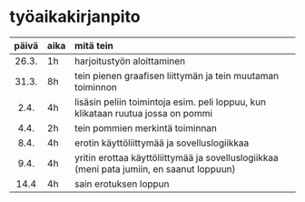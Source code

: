 # työaikakirjanpito

| päivä | aika  | mitä tein  |
| :----:|:----- | :-----|
| 26.3. | 1h    | harjoitustyön aloittaminen |
| 31.3. | 8h    | tein pienen graafisen liittymän ja tein muutaman toiminnon |
| 2.4.  | 4h    | lisäsin peliin toimintoja esim. peli loppuu, kun klikataan ruutua jossa on pommi |
| 4.4.  | 2h    | tein pommien merkintä toiminnan  |
| 8.4.  | 4h    | erotin käyttöliittymää ja sovelluslogiikkaa  |
| 9.4.  | 4h    | yritin erottaa käyttöliittymää ja sovelluslogiikkaa (meni pata jumiin, en saanut loppuun)  |
| 14.4  | 4h    | sain erotuksen loppun  |

